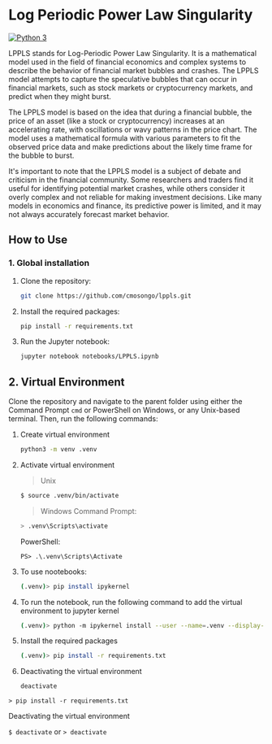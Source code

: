# Log Periodic Power Law Singularity

[![Python 3](https://img.shields.io/badge/python-3-blue?style=for-the-badge&logo=python)](https://www.python.org/)

LPPLS stands for Log-Periodic Power Law Singularity. It is a mathematical model used in the field of financial economics and complex systems to describe the behavior of financial market bubbles and crashes. The LPPLS model attempts to capture the speculative bubbles that can occur in financial markets, such as stock markets or cryptocurrency markets, and predict when they might burst.

The LPPLS model is based on the idea that during a financial bubble, the price of an asset (like a stock or cryptocurrency) increases at an accelerating rate, with oscillations or wavy patterns in the price chart. The model uses a mathematical formula with various parameters to fit the observed price data and make predictions about the likely time frame for the bubble to burst.

It's important to note that the LPPLS model is a subject of debate and criticism in the financial community. Some researchers and traders find it useful for identifying potential market crashes, while others consider it overly complex and not reliable for making investment decisions. Like many models in economics and finance, its predictive power is limited, and it may not always accurately forecast market behavior.


## How to Use

### 1. Global installation

1. Clone the repository:
   ```bash
   git clone https://github.com/cmosongo/lppls.git
   ```
2. Install the required packages:
   ```bash
   pip install -r requirements.txt
   ```
3. Run the Jupyter notebook:
   ```bash
   jupyter notebook notebooks/LPPLS.ipynb
   ```

## 2. Virtual Environment

Clone the repository and navigate to the parent folder using either the Command Prompt `cmd` or PowerShell on Windows, or any Unix-based terminal. Then, run the following commands:

1. Create virtual environment 
	```bash
	python3 -m venv .venv
	```

2. Activate virtual environment 

	> Unix
	```bash
	$ source .venv/bin/activate
	```

	> Windows
	Command Prompt:
	```bash
	> .venv\Scripts\activate
	```

	PowerShell:
	```shell
	PS> .\.venv\Scripts\Activate
	```

3. To use nootebooks:

	```bash
	(.venv)> pip install ipykernel
	```

4. To run the notebook, run the following command to add the virtual environment to jupyter kernel

	```bash
	(.venv)> python -m ipykernel install --user --name=.venv --display-name "LPPLS Analysis"
	```

5. Install the required packages 
	```bash
	(.venv)> pip install -r requirements.txt
	```

6. Deactivating the virtual environment

	 ```bash
	 deactivate
	 ```

`> pip install -r requirements.txt`

Deactivating the virtual environment

`$ deactivate` or `> deactivate`
